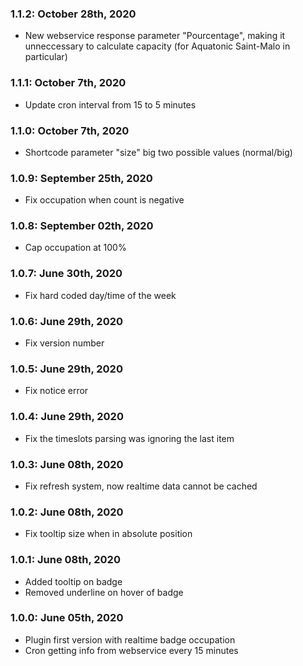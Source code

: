 ### 1.1.2: October 28th, 2020
* New webservice response parameter "Pourcentage", making it unneccessary to calculate capacity (for Aquatonic Saint-Malo in particular)

### 1.1.1: October 7th, 2020
* Update cron interval from 15 to 5 minutes

### 1.1.0: October 7th, 2020
* Shortcode parameter "size" big two possible values (normal/big)

### 1.0.9: September 25th, 2020
* Fix occupation when count is negative

### 1.0.8: September 02th, 2020
* Cap occupation at 100%

### 1.0.7: June 30th, 2020
* Fix hard coded day/time of the week

### 1.0.6: June 29th, 2020
* Fix version number

### 1.0.5: June 29th, 2020
* Fix notice error

### 1.0.4: June 29th, 2020
* Fix the timeslots parsing was ignoring the last item

### 1.0.3: June 08th, 2020
* Fix refresh system, now realtime data cannot be cached

### 1.0.2: June 08th, 2020
* Fix tooltip size when in absolute position

### 1.0.1: June 08th, 2020
* Added tooltip on badge
* Removed underline on hover of badge

### 1.0.0: June 05th, 2020
* Plugin first version with realtime badge occupation
* Cron getting info from webservice every 15 minutes